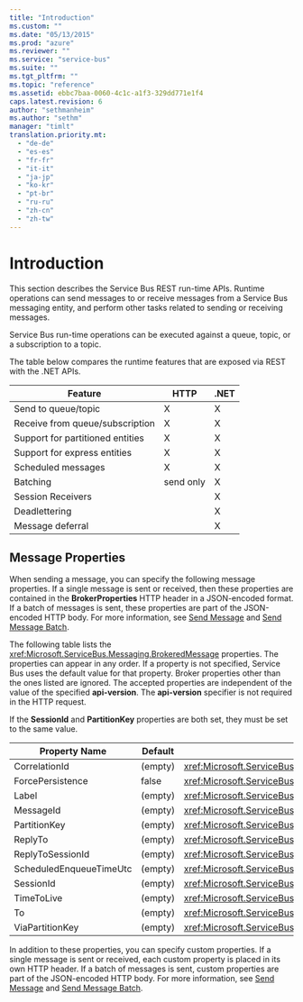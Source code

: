 ```yaml
---
title: "Introduction"
ms.custom: ""
ms.date: "05/13/2015"
ms.prod: "azure"
ms.reviewer: ""
ms.service: "service-bus"
ms.suite: ""
ms.tgt_pltfrm: ""
ms.topic: "reference"
ms.assetid: ebbc7baa-0060-4c1c-a1f3-329dd771e1f4
caps.latest.revision: 6
author: "sethmanheim"
ms.author: "sethm"
manager: "timlt"
translation.priority.mt: 
  - "de-de"
  - "es-es"
  - "fr-fr"
  - "it-it"
  - "ja-jp"
  - "ko-kr"
  - "pt-br"
  - "ru-ru"
  - "zh-cn"
  - "zh-tw"
---
```

# Introduction
This section describes the Service Bus REST run-time APIs. Runtime operations can send messages to or receive messages from a Service Bus messaging entity, and perform other tasks related to sending or receiving messages.  
  
 Service Bus run-time operations can be executed against a queue, topic, or a subscription to a topic.  
  
 The table below compares the runtime features that are exposed via REST with the .NET APIs.  
  
|**Feature**|**HTTP**|**.NET**|  
|-----------------|--------------|--------------|  
|Send to queue/topic|X|X|  
|Receive from queue/subscription|X|X|  
|Support for partitioned entities|X|X|  
|Support for express entities|X|X|  
|Scheduled messages|X|X|  
|Batching|send only|X|  
|Session Receivers||X|  
|Deadlettering||X|  
|Message deferral||X|  
  
## Message Properties  
 When sending a message, you can specify the following message properties. If a single message is sent or received, then these properties are contained in the **BrokerProperties** HTTP header in a JSON-encoded format. If a batch of messages is sent, these properties are part of the JSON-encoded HTTP body. For more information, see [Send Message](send-message.md) and [Send Message Batch](send-message-batch.md).  
  
 The following table lists the <xref:Microsoft.ServiceBus.Messaging.BrokeredMessage> properties. The properties can appear in any order. If a property is not specified, Service Bus uses the default value for that property. Broker properties other than the ones listed are ignored. The accepted properties are independent of the value of the specified **api-version**. The **api-version** specifier is not required in the HTTP request.  
  
 If the **SessionId** and **PartitionKey** properties are both set, they must be set to the same value.  
  
|Property Name|Default|Property Description|  
|-------------------|-------------|--------------------------|  
|CorrelationId|(empty)|<xref:Microsoft.ServiceBus.Messaging.BrokeredMessage.CorrelationId%2A>|  
|ForcePersistence|false|<xref:Microsoft.ServiceBus.Messaging.BrokeredMessage.ForcePersistence%2A>|  
|Label|(empty)|<xref:Microsoft.ServiceBus.Messaging.BrokeredMessage.Label%2A>|  
|MessageId|(empty)|<xref:Microsoft.ServiceBus.Messaging.BrokeredMessage.MessageId%2A>|  
|PartitionKey|(empty)|<xref:Microsoft.ServiceBus.Messaging.BrokeredMessage.PartitionKey%2A>|  
|ReplyTo|(empty)|<xref:Microsoft.ServiceBus.Messaging.BrokeredMessage.ReplyTo%2A>|  
|ReplyToSessionId|(empty)|<xref:Microsoft.ServiceBus.Messaging.BrokeredMessage.ReplyToSessionId%2A>|  
|ScheduledEnqueueTimeUtc|(empty)|<xref:Microsoft.ServiceBus.Messaging.BrokeredMessage.ScheduledEnqueueTimeUtc%2A>|  
|SessionId|(empty)|<xref:Microsoft.ServiceBus.Messaging.BrokeredMessage.SessionId%2A>|  
|TimeToLive|(empty)|<xref:Microsoft.ServiceBus.Messaging.BrokeredMessage.TimeToLive%2A>|  
|To|(empty)|<xref:Microsoft.ServiceBus.Messaging.BrokeredMessage.To%2A>|  
|ViaPartitionKey|(empty)|<xref:Microsoft.ServiceBus.Messaging.BrokeredMessage.ViaPartitionKey%2A>|  
  
 In addition to these properties, you can specify custom properties. If a single message is sent or received, each custom property is placed in its own HTTP header. If a batch of messages is sent, custom properties are part of the JSON-encoded HTTP body. For more information, see [Send Message](send-message.md) and [Send Message Batch](send-message-batch.md).
